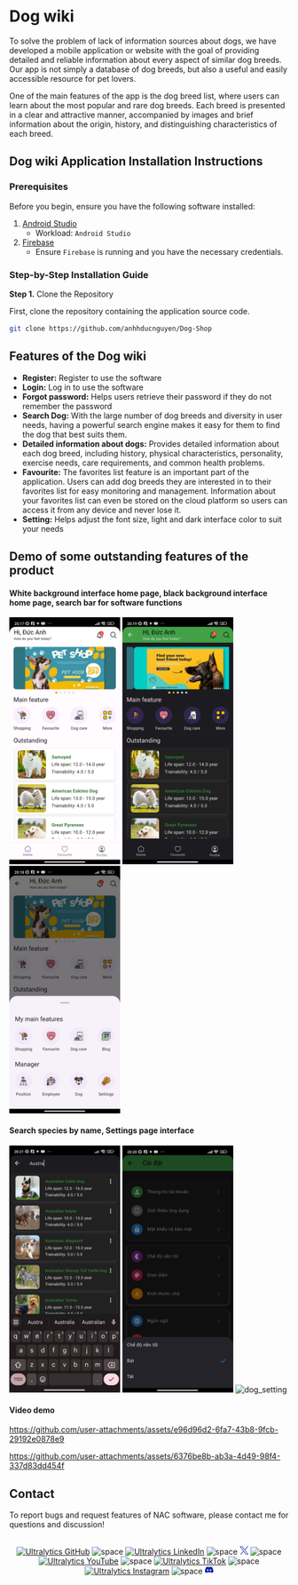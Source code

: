 
# Dog wiki
To solve the problem of lack of information sources about dogs, we have developed a mobile application or website with the goal of providing detailed and reliable information about every aspect of similar dog breeds. Our app is not simply a database of dog breeds, but also a useful and easily accessible resource for pet lovers.

One of the main features of the app is the dog breed list, where users can learn about the most popular and rare dog breeds. Each breed is presented in a clear and attractive manner, accompanied by images and brief information about the origin, history, and distinguishing characteristics of each breed.

## Dog wiki Application Installation Instructions
### Prerequisites
Before you begin, ensure you have the following software installed:

1. [Android Studio](https://developer.android.com/studio?hl=vi)
   - Workload: `Android Studio`
2. [Firebase](https://firebase.google.com/)
   - Ensure `Firebase` is running and you have the necessary credentials.

### Step-by-Step Installation Guide

**Step 1.** Clone the Repository

   First, clone the repository containing the application source code.

   ```bash
   git clone https://github.com/anhhducnguyen/Dog-Shop
   ```
   
## Features of the Dog wiki
- **Register:** Register to use the software
- **Login:** Log in to use the software
- **Forgot password:** Helps users retrieve their password if they do not remember the password
- **Search Dog:** With the large number of dog breeds and diversity in user needs, having a powerful search engine makes it easy for them to find the dog that best suits them.
- **Detailed information about dogs:** Provides detailed information about each dog breed, including history, physical characteristics, personality, exercise needs, care requirements, and common health problems.
- **Favourite:** The favorites list feature is an important part of the application. Users can add dog breeds they are interested in to their favorites list for easy monitoring and management. Information about your favorites list can even be stored on the cloud platform so users can access it from any device and never lose it.
- **Setting:** Helps adjust the font size, light and dark interface color to suit your needs

  
## Demo of some outstanding features of the product

#### White background interface home page, black background interface home page, search bar for software functions

<p align="left">
   <img src="https://github.com/anhhducnguyen/report/blob/main/image/dog_home1.jpg" width="200" alt="dog_home1" />
   <img src="https://github.com/anhhducnguyen/report/blob/main/image/dog_home2.jpg" width="200" alt="dog_home2" />
   <img src="https://github.com/anhhducnguyen/report/blob/main/image/dog_feature.jpg" width="200" alt="dog_feature" />
</p>

#### Search species by name, Settings page interface

<p align="left">
   <img src="https://github.com/anhhducnguyen/report/blob/main/image/dog_search.jpg" width="200" alt="dog_search" />
   <img src="https://github.com/anhhducnguyen/report/blob/main/image/dog_setting.jpg" width="200" alt="dog_setting" />
   <img src="https://github.com/user-attachments/assets/c7e3b17d-e6b4-4c15-bca0-0d10040c8ab9" width="200" alt="dog_setting" />
</p>

#### Video demo

https://github.com/user-attachments/assets/e96d96d2-6fa7-43b8-9fcb-29192e0878e9 

https://github.com/user-attachments/assets/6376be8b-ab3a-4d49-98f4-337d83dd454f





## <div align="left">Contact</div>

To report bugs and request features of NAC software, please contact me for questions and discussion!

<br>
<div align="center">
  <a href="#"><img src="https://github.com/ultralytics/assets/raw/main/social/logo-social-github.png" width="3%" alt="Ultralytics GitHub"></a>
  <img src="https://github.com/ultralytics/assets/raw/main/social/logo-transparent.png" width="3%" alt="space">
  <a href="#"><img src="https://github.com/ultralytics/assets/raw/main/social/logo-social-linkedin.png" width="3%" alt="Ultralytics LinkedIn"></a>
  <img src="https://github.com/ultralytics/assets/raw/main/social/logo-transparent.png" width="3%" alt="space">
  <a href="#"><img src="https://github.com/ultralytics/assets/raw/main/social/logo-social-twitter.png" width="3%" alt="Ultralytics Twitter"></a>
  <img src="https://github.com/ultralytics/assets/raw/main/social/logo-transparent.png" width="3%" alt="space">
  <a href="#"><img src="https://github.com/ultralytics/assets/raw/main/social/logo-social-youtube.png" width="3%" alt="Ultralytics YouTube"></a>
  <img src="https://github.com/ultralytics/assets/raw/main/social/logo-transparent.png" width="3%" alt="space">
  <a href="#"><img src="https://github.com/ultralytics/assets/raw/main/social/logo-social-tiktok.png" width="3%" alt="Ultralytics TikTok"></a>
  <img src="https://github.com/ultralytics/assets/raw/main/social/logo-transparent.png" width="3%" alt="space">
  <a href="#"><img src="https://github.com/ultralytics/assets/raw/main/social/logo-social-instagram.png" width="3%" alt="Ultralytics Instagram"></a>
  <img src="https://github.com/ultralytics/assets/raw/main/social/logo-transparent.png" width="3%" alt="space">
  <a href="#"><img src="https://github.com/ultralytics/assets/raw/main/social/logo-social-discord.png" width="3%" alt="Ultralytics Discord"></a>
</div>

